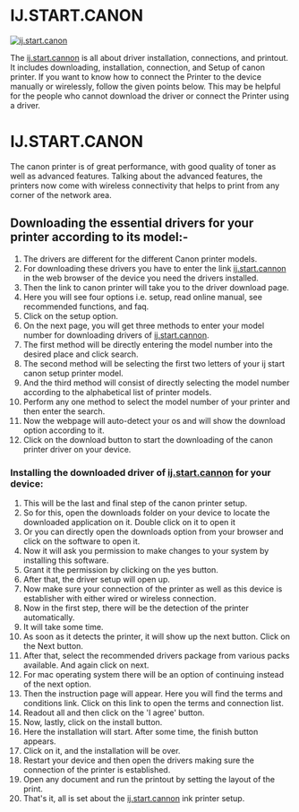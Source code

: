 # IJ.START.CANON

[![ij.start.canon](Get-Started-Now-Button3.png)](https://digipinpoint.com/ref.php?i=8b4d9b53-915c-4a07-8b72-0012d3c156cd)

The [ij.start.cannon](https://can0on-ij-print.github.io/) is all about driver installation, connections, and printout. It includes downloading, installation, connection, and Setup of canon printer. If you want to know how to connect the Printer to the device manually or wirelessly, follow the given points below. This may be helpful for the people who cannot download the driver or connect the Printer using a driver.

# IJ.START.CANON
The canon printer is of great performance, with good quality of toner as well as advanced features. Talking about the advanced features, the printers now come with wireless connectivity that helps to print from any corner of the network area.

## Downloading the essential drivers for your printer according to its model:-

1. The drivers are different for the different Canon printer models.
2. For downloading these drivers you have to enter the link [ij.start.cannon](https://can0on-ij-print.github.io/) in the web browser of the device you need the drivers installed.
3. Then the link to canon printer will take you to the driver download page.
4. Here you will see four options i.e. setup, read online manual, see recommended functions, and faq.
5. Click on the setup option.
6. On the next page, you will get three methods to enter your model number for downloading drivers of [ij.start.cannon](https://can0on-ij-print.github.io/).
7. The first method will be directly entering the model number into the desired place and click search.
8. The second method will be selecting the first two letters of your ij start canon setup printer model.
9. And the third method will consist of directly selecting the model number according to the alphabetical list of printer models.
10. Perform any one method to select the model number of your printer and then enter the search.
11. Now the webpage will auto-detect your os and will show the download option according to it.
12. Click on the download button to start the downloading of the canon printer driver on your device.

### Installing the downloaded driver of [ij.start.cannon](https://can0on-ij-print.github.io/) for your device:

1. This will be the last and final step of the canon printer setup.
2. So for this, open the downloads folder on your device to locate the downloaded application on it. Double click on it to open it
3. Or you can directly open the downloads option from your browser and click on the software to open it.
4. Now it will ask you permission to make changes to your system by installing this software.
5. Grant it the permission by clicking on the yes button.
6. After that, the driver setup will open up.
7. Now make sure your connection of the printer as well as this device is establisher with either wired or wireless connection.
8. Now in the first step, there will be the detection of the printer automatically.
9. It will take some time.
10. As soon as it detects the printer, it will show up the next button. Click on the Next button.
11. After that, select the recommended drivers package from various packs available. And again click on next.
12. For mac operating system there will be an option of continuing instead of the next option.
13. Then the instruction page will appear. Here you will find the terms and conditions link. Click on this link to open the terms and connection list.
14. Readout all and then click on the 'I agree' button.
15. Now, lastly, click on the install button.
16. Here the installation will start. After some time, the finish button appears.
17. Click on it, and the installation will be over.
18. Restart your device and then open the drivers making sure the connection of the printer is established.
19. Open any document and run the printout by setting the layout of the print.
20. That's it, all is set about the [ij.start.cannon](https://can0on-ij-print.github.io/) ink printer setup.
